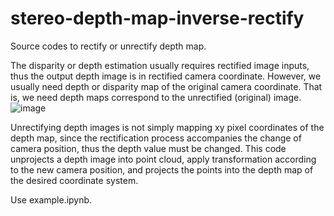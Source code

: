 # stereo-depth-map-inverse-rectify
Source codes to rectify or unrectify depth map.

The disparity or depth estimation usually requires rectified image inputs, thus the output depth image is in rectified camera coordinate.
However, we usually need depth or disparity map of the original camera coordinate. That is, we need depth maps correspond to the unrectified (original) image.
![image](https://github.com/puostyoon/stereo-depth-map-inverse-rectify/assets/104057435/bfcc72f7-2beb-47f3-a020-21e83c5091d2)

Unrectifying depth images is not simply mapping xy pixel coordinates of the depth map, since the rectification process accompanies the change of camera position, thus the depth value must be changed.
This code unprojects a depth image into point cloud, apply transformation according to the new camera position, and projects the points into the depth map of the desired coordinate system.

Use example.ipynb.
